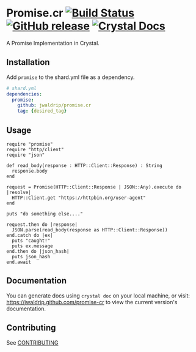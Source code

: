 # Promise.cr [![Build Status](https://travis-ci.org/jwaldrip/promise-cr.svg?branch=master)](https://travis-ci.org/jwaldrip/promise.cr) [![GitHub release](https://img.shields.io/github/release/jwaldrip/promise-cr.svg)](https://github.com/jwaldrip/promise.cr/releases) [![Crystal Docs](https://img.shields.io/badge/Crystal-Docs-8A2BE2.svg)](https://jwaldrip.github.com/promise.cr)
A Promise Implementation in Crystal.

## Installation

Add `promise` to the shard.yml file as a dependency.

```yml
# shard.yml
dependencies:
  promise:
    github: jwaldrip/promise.cr
    tag: {desired_tag}
```

## Usage

```crystal
require "promise"
require "http/client"
require "json"

def read_body(response : HTTP::Client::Response) : String
  response.body
end

request = Promise(HTTP::Client::Response | JSON::Any).execute do |resolve|
  HTTP::Client.get "https://httpbin.org/user-agent"
end

puts "do something else...."

request.then do |response|
  JSON.parse(read_body(response as HTTP::Client::Response))
end.catch do |ex|
  puts "caught!"
  puts ex.message
end.then do |json_hash|
  puts json_hash
end.await
```

## Documentation

You can generate docs using `crystal doc` on your local machine,
or visit: https://jwaldrip.github.com/promise-cr to view the current version's
documentation.

## Contributing

See [CONTRIBUTING](/CONTRIBUTING.md)

